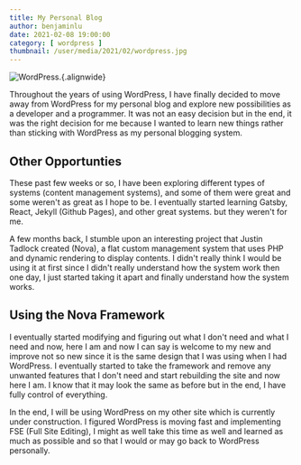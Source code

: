 ```yaml
---
title: My Personal Blog
author: benjaminlu
date: 2021-02-08 19:00:00
category: [ wordpress ]
thumbnail: /user/media/2021/02/wordpress.jpg
---
```

![WordPress.](http://benjlu.test/user/media/2021/02/wordpress.jpg){.alignwide}

Throughout the years of using WordPress, I have finally decided to move away from WordPress for my personal blog and explore new possibilities as a developer and a programmer. It was not an easy decision but in the end, it was the right decision for me because I wanted to learn new things rather than sticking with WordPress as my personal blogging system. 

## Other Opportunties
These past few weeks or so, I have been exploring different types of systems (content management systems), and some of them were great and some weren't as great as I hope to be. I eventually started learning Gatsby, React, Jekyll (Github Pages), and other great systems. but they weren't for me. 

A few months back, I stumble upon an interesting project that Justin Tadlock created (Nova), a flat custom management system that uses PHP and dynamic rendering to display contents. I didn't really think I would be using it at first since I didn't really understand how the system work then one day, I just started taking it apart and finally understand how the system works. 

## Using the Nova Framework
I eventually started modifying and figuring out what I don't need and what I need and now, here I am and now I can say is welcome to my new and improve not so new since it is the same design that I was using when I had WordPress. I eventually started to take the framework and remove any unwanted features that I don't need and start rebuilding the site and now here I am. I know that it may look the same as before but in the end, I have fully control of everything.

In the end, I will be using WordPress on my other site which is currently under construction. I figured WordPress is moving fast and implementing FSE (Full Site Editing), I might as well take this time as well and learned as much as possible and so that I would or may go back to WordPress personally.